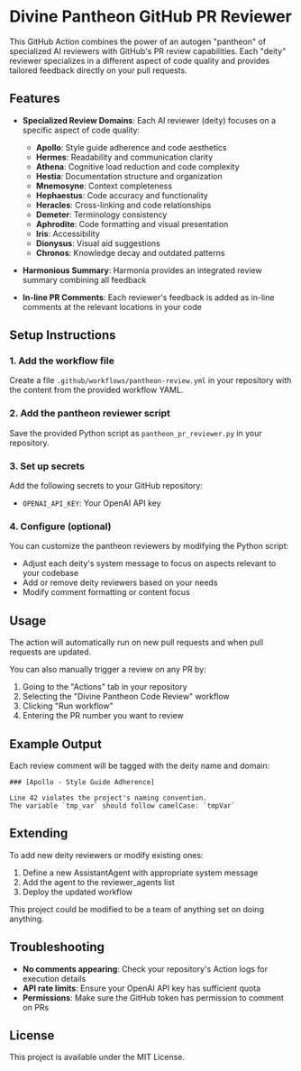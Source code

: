 # Divine Pantheon GitHub PR Reviewer

This GitHub Action combines the power of an autogen "pantheon" of specialized AI reviewers with GitHub's PR review capabilities. Each "deity" reviewer specializes in a different aspect of code quality and provides tailored feedback directly on your pull requests.

## Features

- **Specialized Review Domains**: Each AI reviewer (deity) focuses on a specific aspect of code quality:
  - **Apollo**: Style guide adherence and code aesthetics
  - **Hermes**: Readability and communication clarity
  - **Athena**: Cognitive load reduction and code complexity
  - **Hestia**: Documentation structure and organization
  - **Mnemosyne**: Context completeness
  - **Hephaestus**: Code accuracy and functionality
  - **Heracles**: Cross-linking and code relationships
  - **Demeter**: Terminology consistency
  - **Aphrodite**: Code formatting and visual presentation
  - **Iris**: Accessibility
  - **Dionysus**: Visual aid suggestions
  - **Chronos**: Knowledge decay and outdated patterns

- **Harmonious Summary**: Harmonia provides an integrated review summary combining all feedback

- **In-line PR Comments**: Each reviewer's feedback is added as in-line comments at the relevant locations in your code

## Setup Instructions

### 1. Add the workflow file

Create a file `.github/workflows/pantheon-review.yml` in your repository with the content from the provided workflow YAML.

### 2. Add the pantheon reviewer script

Save the provided Python script as `pantheon_pr_reviewer.py` in your repository.

### 3. Set up secrets

Add the following secrets to your GitHub repository:
- `OPENAI_API_KEY`: Your OpenAI API key

### 4. Configure (optional)

You can customize the pantheon reviewers by modifying the Python script:
- Adjust each deity's system message to focus on aspects relevant to your codebase
- Add or remove deity reviewers based on your needs
- Modify comment formatting or content focus

## Usage

The action will automatically run on new pull requests and when pull requests are updated.

You can also manually trigger a review on any PR by:
1. Going to the "Actions" tab in your repository
2. Selecting the "Divine Pantheon Code Review" workflow
3. Clicking "Run workflow"
4. Entering the PR number you want to review

## Example Output

Each review comment will be tagged with the deity name and domain:

```
### [Apollo - Style Guide Adherence]

Line 42 violates the project's naming convention. 
The variable `tmp_var` should follow camelCase: `tmpVar`
```

## Extending

To add new deity reviewers or modify existing ones:
1. Define a new AssistantAgent with appropriate system message
2. Add the agent to the reviewer_agents list
3. Deploy the updated workflow

This project could be modified to be a team of anything set on doing anything.

## Troubleshooting

- **No comments appearing**: Check your repository's Action logs for execution details
- **API rate limits**: Ensure your OpenAI API key has sufficient quota
- **Permissions**: Make sure the GitHub token has permission to comment on PRs

## License

This project is available under the MIT License.